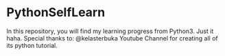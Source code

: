 # PythonSelfLearn
In this repository, you will find my learning progress from Python3.
Just it haha. Special thanks to: @kelasterbuka Youtube Channel for creating all of its python tutorial.
